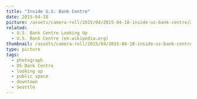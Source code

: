 ```yaml
---
title: "Inside U.S. Bank Centre"
date: 2015-04-18
picture: /assets/camera-roll/2015/04/2015-04-18-inside-us-bank-centre/20150418_221924432_iOS.jpg
related:
  - U.S. Bank Centre Looking Up
  - U.S. Bank Centre (en.wikipedia.org)
thumbnail: /assets/camera-roll/2015/04/2015-04-18-inside-us-bank-centre/20150418_221924432_iOS-thumbnail.jpg
type: picture
tags:
  - photograph
  - US Bank Centre
  - looking up
  - public space
  - downtown
  - Seattle
---
```

